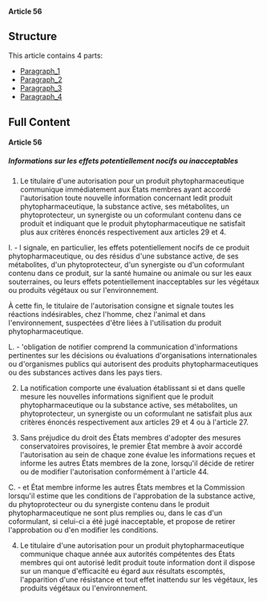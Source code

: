 #### Article 56

## Structure

This article contains 4 parts:

- [Paragraph_1](./Paragraph_1.md)
- [Paragraph_2](./Paragraph_2.md)
- [Paragraph_3](./Paragraph_3.md)
- [Paragraph_4](./Paragraph_4.md)

## Full Content

#### Article 56
##### Informations sur les effets potentiellement nocifs ou inacceptables

1. Le titulaire d'une autorisation pour un produit phytopharmaceutique communique immédiatement aux États membres ayant accordé l'autorisation toute nouvelle information concernant ledit produit phytopharmaceutique, la substance active, ses métabolites, un phytoprotecteur, un synergiste ou un coformulant contenu dans ce produit et indiquant que le produit phytopharmaceutique ne satisfait plus aux critères énoncés respectivement aux articles 29 et 4.

I. - l signale, en particulier, les effets potentiellement nocifs de ce produit phytopharmaceutique, ou des résidus d'une substance active, de ses métabolites, d'un phytoprotecteur, d'un synergiste ou d'un coformulant contenu dans ce produit, sur la santé humaine ou animale ou sur les eaux souterraines, ou leurs effets potentiellement inacceptables sur les végétaux ou produits végétaux ou sur l'environnement.

À cette fin, le titulaire de l'autorisation consigne et signale toutes les réactions indésirables, chez l'homme, chez l'animal et dans l'environnement, suspectées d'être liées à l'utilisation du produit phytopharmaceutique.

L. - 'obligation de notifier comprend la communication d'informations pertinentes sur les décisions ou évaluations d'organisations internationales ou d'organismes publics qui autorisent des produits phytopharmaceutiques ou des substances actives dans les pays tiers.

2. La notification comporte une évaluation établissant si et dans quelle mesure les nouvelles informations signifient que le produit phytopharmaceutique ou la substance active, ses métabolites, un phytoprotecteur, un synergiste ou un coformulant ne satisfait plus aux critères énoncés respectivement aux articles 29 et 4 ou à l'article 27.

3. Sans préjudice du droit des États membres d'adopter des mesures conservatoires provisoires, le premier État membre à avoir accordé l'autorisation au sein de chaque zone évalue les informations reçues et informe les autres États membres de la zone, lorsqu'il décide de retirer ou de modifier l'autorisation conformément à l'article 44.

C. - et État membre informe les autres États membres et la Commission lorsqu'il estime que les conditions de l'approbation de la substance active, du phytoprotecteur ou du synergiste contenu dans le produit phytopharmaceutique ne sont plus remplies ou, dans le cas d'un coformulant, si celui-ci a été jugé inacceptable, et propose de retirer l'approbation ou d'en modifier les conditions.

4. Le titulaire d'une autorisation pour un produit phytopharmaceutique communique chaque année aux autorités compétentes des États membres qui ont autorisé ledit produit toute information dont il dispose sur un manque d'efficacité eu égard aux résultats escomptés, l'apparition d'une résistance et tout effet inattendu sur les végétaux, les produits végétaux ou l'environnement.
